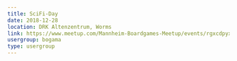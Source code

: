 ```yaml
---
title: SciFi-Day
date: 2018-12-28
location: DRK Altenzentrum, Worms
link: https://www.meetup.com/Mannheim-Boardgames-Meetup/events/rgxcdpyxqblc/
usergroup: bogama
type: usergroup
---
```

